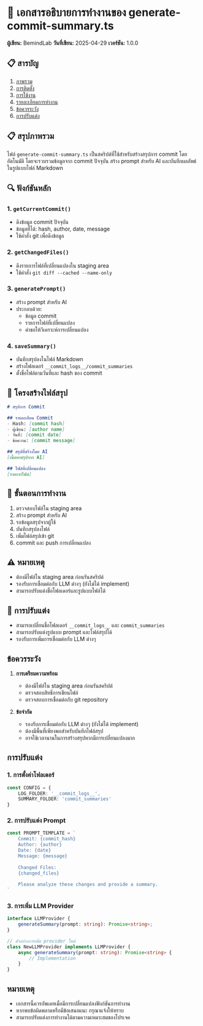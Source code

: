 # 📝 เอกสารอธิบายการทำงานของ generate-commit-summary.ts

**ผู้เขียน:** BemindLab
**วันที่เขียน:** 2025-04-29
**เวอร์ชัน:** 1.0.0

## 📋 สารบัญ
1. [ภาพรวม](#ภาพรวม)
2. [การติดตั้ง](#การติดตั้ง)
3. [การใช้งาน](#การใช้งาน)
4. [รายละเอียดการทำงาน](#รายละเอียดการทำงาน)
5. [ข้อควรระวัง](#ข้อควรระวัง)
6. [การปรับแต่ง](#การปรับแต่ง)

## 📋 สรุปภาพรวม
ไฟล์ `generate-commit-summary.ts` เป็นสคริปต์ที่ใช้สำหรับสร้างสรุปการ commit โดยอัตโนมัติ โดยจะรวบรวมข้อมูลจาก commit ปัจจุบัน สร้าง prompt สำหรับ AI และบันทึกผลลัพธ์ในรูปแบบไฟล์ Markdown

## 🔍 ฟังก์ชันหลัก

### 1. `getCurrentCommit()`
- ดึงข้อมูล commit ปัจจุบัน
- ข้อมูลที่ได้: hash, author, date, message
- ใช้คำสั่ง git เพื่อดึงข้อมูล

### 2. `getChangedFiles()`
- ดึงรายการไฟล์ที่เปลี่ยนแปลงใน staging area
- ใช้คำสั่ง `git diff --cached --name-only`

### 3. `generatePrompt()`
- สร้าง prompt สำหรับ AI
- ประกอบด้วย:
  - ข้อมูล commit
  - รายการไฟล์ที่เปลี่ยนแปลง
  - คำขอให้วิเคราะห์การเปลี่ยนแปลง

### 4. `saveSummary()`
- บันทึกสรุปลงในไฟล์ Markdown
- สร้างโฟลเดอร์ `__commit_logs__/commit_summaries`
- ตั้งชื่อไฟล์ตามวันที่และ hash ของ commit

## 📁 โครงสร้างไฟล์สรุป
```markdown
# สรุปการ Commit

## รายละเอียด Commit
- Hash: [commit hash]
- ผู้เขียน: [author name]
- วันที่: [commit date]
- ข้อความ: [commit message]

## สรุปที่สร้างโดย AI
[เนื้อหาสรุปจาก AI]

## ไฟล์ที่เปลี่ยนแปลง
[รายการไฟล์]
```

## 🔄 ขั้นตอนการทำงาน
1. ตรวจสอบไฟล์ใน staging area
2. สร้าง prompt สำหรับ AI
3. รอข้อมูลสรุปจากผู้ใช้
4. บันทึกสรุปลงไฟล์
5. เพิ่มไฟล์สรุปเข้า git
6. commit และ push การเปลี่ยนแปลง

## ⚠️ หมายเหตุ
- ต้องมีไฟล์ใน staging area ก่อนรันสคริปต์
- รองรับการเชื่อมต่อกับ LLM ต่างๆ (ยังไม่ได้ implement)
- สามารถปรับแต่งชื่อโฟลเดอร์และรูปแบบไฟล์ได้

## 🔧 การปรับแต่ง
- สามารถเปลี่ยนชื่อโฟลเดอร์ `__commit_logs__` และ `commit_summaries`
- สามารถปรับแต่งรูปแบบ prompt และไฟล์สรุปได้
- รองรับการเพิ่มการเชื่อมต่อกับ LLM ต่างๆ

## ข้อควรระวัง
1. **การเตรียมความพร้อม**
   - ต้องมีไฟล์ใน staging area ก่อนรันสคริปต์
   - ตรวจสอบสิทธิ์การเขียนไฟล์
   - ตรวจสอบการเชื่อมต่อกับ git repository

2. **ข้อจำกัด**
   - รองรับการเชื่อมต่อกับ LLM ต่างๆ (ยังไม่ได้ implement)
   - ต้องมีพื้นที่เพียงพอสำหรับบันทึกไฟล์สรุป
   - อาจใช้เวลานานในการสร้างสรุปหากมีการเปลี่ยนแปลงมาก

## การปรับแต่ง

### 1. การตั้งค่าโฟลเดอร์
```typescript
const CONFIG = {
    LOG_FOLDER: '__commit_logs__',
    SUMMARY_FOLDER: 'commit_summaries'
}
```

### 2. การปรับแต่ง Prompt
```typescript
const PROMPT_TEMPLATE = `
    Commit: {commit_hash}
    Author: {author}
    Date: {date}
    Message: {message}
    
    Changed Files:
    {changed_files}
    
    Please analyze these changes and provide a summary.
`
```

### 3. การเพิ่ม LLM Provider
```typescript
interface LLMProvider {
    generateSummary(prompt: string): Promise<string>;
}

// ตัวอย่างการเพิ่ม provider ใหม่
class NewLLMProvider implements LLMProvider {
    async generateSummary(prompt: string): Promise<string> {
        // Implementation
    }
}
```

## หมายเหตุ
- เอกสารนี้ควรอัพเดทเมื่อมีการเปลี่ยนแปลงฟังก์ชันการทำงาน
- หากพบข้อผิดพลาดหรือมีข้อเสนอแนะ กรุณาแจ้งให้ทราบ
- สามารถปรับแต่งการทำงานได้ตามความเหมาะสมของโปรเจค
